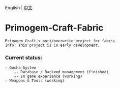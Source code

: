 English | [中文](README_cn.md)

# Primogem-Craft-Fabric
    Primogem Craft's port/overwrite project for fabric
    Info: This project is in early development.

### Current status: 
    - Gacha System 
        -- Database / Backend management (finished)
        -- In game experience (working)
    - Weapons & Tools (working)